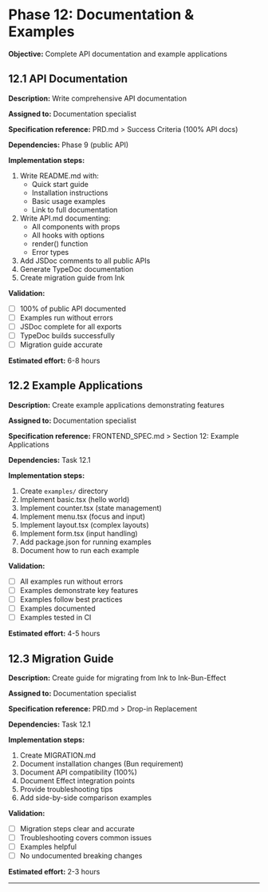 # Phase 12: Documentation & Examples

**Objective:** Complete API documentation and example applications

## 12.1 API Documentation

**Description:** Write comprehensive API documentation

**Assigned to:** Documentation specialist

**Specification reference:** PRD.md > Success Criteria (100% API docs)

**Dependencies:** Phase 9 (public API)

**Implementation steps:**
1. Write README.md with:
   - Quick start guide
   - Installation instructions
   - Basic usage examples
   - Link to full documentation
2. Write API.md documenting:
   - All components with props
   - All hooks with options
   - render() function
   - Error types
3. Add JSDoc comments to all public APIs
4. Generate TypeDoc documentation
5. Create migration guide from Ink

**Validation:**
- [ ] 100% of public API documented
- [ ] Examples run without errors
- [ ] JSDoc complete for all exports
- [ ] TypeDoc builds successfully
- [ ] Migration guide accurate

**Estimated effort:** 6-8 hours

## 12.2 Example Applications

**Description:** Create example applications demonstrating features

**Assigned to:** Documentation specialist

**Specification reference:** FRONTEND_SPEC.md > Section 12: Example Applications

**Dependencies:** Task 12.1

**Implementation steps:**
1. Create `examples/` directory
2. Implement basic.tsx (hello world)
3. Implement counter.tsx (state management)
4. Implement menu.tsx (focus and input)
5. Implement layout.tsx (complex layouts)
6. Implement form.tsx (input handling)
7. Add package.json for running examples
8. Document how to run each example

**Validation:**
- [ ] All examples run without errors
- [ ] Examples demonstrate key features
- [ ] Examples follow best practices
- [ ] Examples documented
- [ ] Examples tested in CI

**Estimated effort:** 4-5 hours

## 12.3 Migration Guide

**Description:** Create guide for migrating from Ink to Ink-Bun-Effect

**Assigned to:** Documentation specialist

**Specification reference:** PRD.md > Drop-in Replacement

**Dependencies:** Task 12.1

**Implementation steps:**
1. Create MIGRATION.md
2. Document installation changes (Bun requirement)
3. Document API compatibility (100%)
4. Document Effect integration points
5. Provide troubleshooting tips
6. Add side-by-side comparison examples

**Validation:**
- [ ] Migration steps clear and accurate
- [ ] Troubleshooting covers common issues
- [ ] Examples helpful
- [ ] No undocumented breaking changes

**Estimated effort:** 2-3 hours

---
